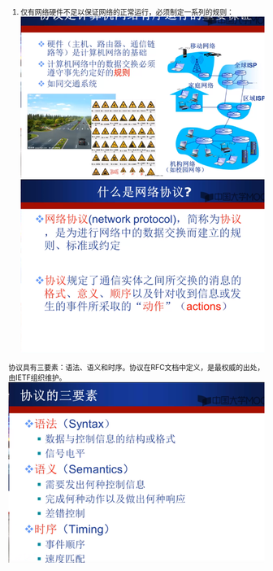 1. 仅有网络硬件不足以保证网络的正常运行，必须制定一系列的规则：![协议的作用](协议的作用.png)![什么是协议](什么是协议.png)

协议具有三要素：语法、语义和时序。协议在RFC文档中定义，是最权威的出处，由IETF组织维护。![协议三要素](协议三要素.png)